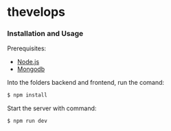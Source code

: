 # thevelops

### Installation and Usage

Prerequisites: 
* [Node.js](https://nodejs.org/en/)
* [Mongodb](https://www.mongodb.com/) 

Into the folders backend and frontend, run the comand:
```sh
$ npm install 
```
 
Start the server with command:
 ```sh
 $ npm run dev
 ```
